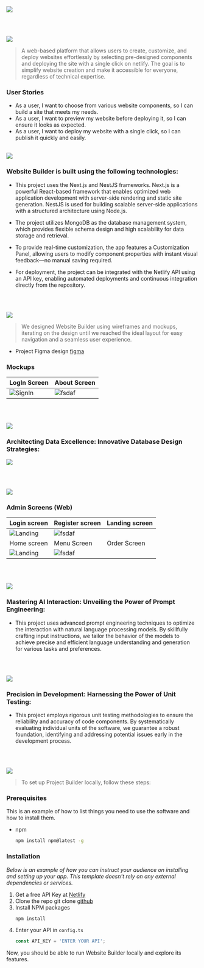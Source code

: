 <img src="./readme/title1.svg"/>

<br><br>

<!-- project philosophy -->
<img src="./readme/title2.svg"/>

> A web-based platform that allows users to create, customize, and deploy websites effortlessly by selecting pre-designed components and deploying the site with a single click on netlify. The goal is to simplify website creation and make it accessible for everyone, regardless of technical expertise.


### User Stories
- As a user, I want to choose from various website components, so I can build a site that meets my needs.
- As a user, I want to preview my website before deploying it, so I can ensure it looks as expected.
- As a user, I want to deploy my website with a single click, so I can publish it quickly and easily.
<br><br>
<!-- Tech stack -->
<img src="./readme/title3.svg"/>

###  Website Builder is built using the following technologies:

- This project uses the Next.js and NestJS frameworks. Next.js is a powerful React-based framework that enables optimized web application development with server-side rendering and static site generation. NestJS is used for building scalable server-side applications with a structured architecture using Node.js.

- The project utilizes MongoDB as the database management system, which provides flexible schema design and high scalability for data storage and retrieval.

- To provide real-time customization, the app features a Customization Panel, allowing users to modify component properties with instant visual feedback—no manual saving required.

- For deployment, the project can be integrated with the Netlify API using an API key, enabling automated deployments and continuous integration directly from the repository.


<br><br>
<!-- UI UX -->
<img src="./readme/title4.svg"/>


> We designed Website Builder using wireframes and mockups, iterating on the design until we reached the ideal layout for easy navigation and a seamless user experience.

- Project Figma design [figma](https://www.figma.com/file/LsuOx5Wnh5YTGSEtrgvz4l/Purrfect-Pals?type=design&node-id=257%3A79&mode=design&t=adzbABt5hbb91ucZ-1)


### Mockups
| LogIn Screen | About Screen |
| ---| ---|
| ![SignIn](./readme/sign%20in.png) | ![fsdaf](./readme/Desktop%20-%205%20(1).png) |

<br><br>

<!-- Database Design -->
<img src="./readme/title5.svg"/>

###  Architecting Data Excellence: Innovative Database Design Strategies:

<img src="./readme/image.png"/>


<br><br>


<!-- Implementation -->
<img src="./readme/title6.svg"/>


### Admin Screens (Web)
| Login screen  | Register screen |  Landing screen |
| ---| ---| ---|
| ![Landing](./readme/demo/1440x1024.png) | ![fsdaf](./readme/demo/1440x1024.png) |
| Home screen  | Menu Screen | Order Screen |
| ![Landing](./readme/demo/1440x1024.png) | ![fsdaf](./readme/demo/1440x1024.png) |

<br><br>


<!-- Prompt Engineering -->
<img src="./readme/title7.svg"/>

###  Mastering AI Interaction: Unveiling the Power of Prompt Engineering:

- This project uses advanced prompt engineering techniques to optimize the interaction with natural language processing models. By skillfully crafting input instructions, we tailor the behavior of the models to achieve precise and efficient language understanding and generation for various tasks and preferences.

<br><br>



<!-- Unit Testing -->
<img src="./readme/title9.svg"/>

###  Precision in Development: Harnessing the Power of Unit Testing:

- This project employs rigorous unit testing methodologies to ensure the reliability and accuracy of code components. By systematically evaluating individual units of the software, we guarantee a robust foundation, identifying and addressing potential issues early in the development process.

<br><br>


<!-- How to run -->
<img src="./readme/title10.svg"/>

> To set up Project Builder  locally, follow these steps:

### Prerequisites

This is an example of how to list things you need to use the software and how to install them.
* npm
  ```sh
  npm install npm@latest -g
  ```

### Installation

_Below is an example of how you can instruct your audience on installing and setting up your app. This template doesn't rely on any external dependencies or services._

1. Get a free API Key at [Netlify](https://docs.netlify.com/api/get-started/)
2. Clone the repo
   git clone [github](git@github.com:Zaynabmama/WebsiteBuilder.git)
3. Install NPM packages
   ```sh
   npm install
   ```
4. Enter your API in `config.ts`
   ```js
   const API_KEY = 'ENTER YOUR API';
   ```

Now, you should be able to run Website Builder locally and explore its features.

